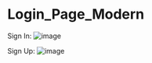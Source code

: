 # Login_Page_Modern


Sign In:
![image](https://github.com/Fathanrachel/Login_Page_Modern/assets/143999649/57fc6246-cb1e-43ce-9910-ac04165e4717)

Sign Up:
![image](https://github.com/Fathanrachel/Login_Page_Modern/assets/143999649/73ef084b-4507-4479-aafe-585d506cd271)

